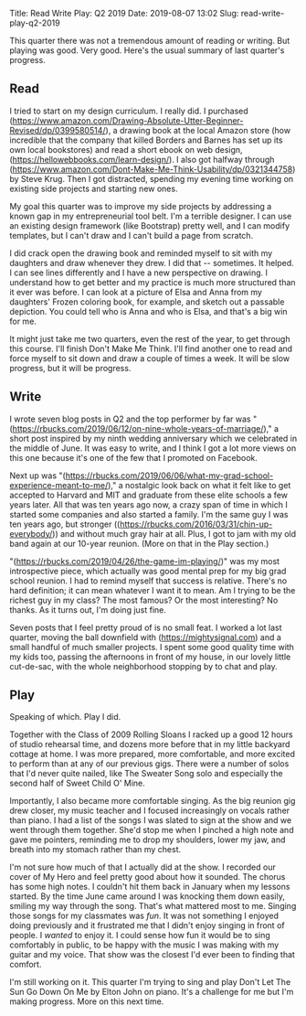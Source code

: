Title: Read Write Play: Q2 2019
Date: 2019-08-07 13:02
Slug: read-write-play-q2-2019

This quarter there was not a tremendous amount of reading or writing. But playing was good. Very good. Here's the usual summary of last quarter's progress. 

## Read

I tried to start on my design curriculum. I really did. I purchased (https://www.amazon.com/Drawing-Absolute-Utter-Beginner-Revised/dp/0399580514/), a drawing book at the local Amazon store (how incredible that the company that killed Borders and Barnes has set up its own local bookstores) and read a short ebook on web design, (https://hellowebbooks.com/learn-design/). I also got halfway through (https://www.amazon.com/Dont-Make-Me-Think-Usability/dp/0321344758) by Steve Krug. Then I got distracted, spending my evening time working on existing side projects and starting new ones. 

My goal this quarter was to improve my side projects by addressing a known gap in my entrepreneurial tool belt. I'm a terrible designer. I can use an existing design framework (like Bootstrap) pretty well, and I can modify templates, but I can't draw and I can't build a page from scratch. 

I did crack open the drawing book and reminded myself to sit with my daughters and draw whenever they drew. I did that -- sometimes. It helped. I can see lines differently and I have a new perspective on drawing. I understand how to get better and my practice is much more structured than it ever was before. I can look at a picture of Elsa and Anna from my daughters' Frozen coloring book, for example, and sketch out a passable depiction. You could tell who is Anna and who is Elsa, and that's a big win for me. 

It might just take me two quarters, even the rest of the year, to get through this course. I'll finish Don't Make Me Think. I'll find another one to read and force myself to sit down and draw a couple of times a week. It will be slow progress, but it will be progress. 

## Write

I wrote seven blog posts in Q2 and the top performer by far was "(https://rbucks.com/2019/06/12/on-nine-whole-years-of-marriage/)," a short post inspired by my ninth wedding anniversary which we celebrated in the middle of June. It was easy to write, and I think I got a lot more views on this one because it's one of the few that I promoted on Facebook. 

Next up was "(https://rbucks.com/2019/06/06/what-my-grad-school-experience-meant-to-me/)," a nostalgic look back on what it felt like to get accepted to Harvard and MIT and graduate from these elite schools a few years later. All that was ten years ago now, a crazy span of time in which I started some companies and also started a family. I'm the same guy I was ten years ago, but stronger ((https://rbucks.com/2016/03/31/chin-up-everybody/)) and without much gray hair at all. Plus, I got to jam with my old band again at our 10-year reunion. (More on that in the Play section.)

"(https://rbucks.com/2019/04/26/the-game-im-playing/)" was my most introspective piece, which actually was good mental prep for my big grad school reunion. I had to remind myself that success is relative. There's no hard definition; it can mean whatever I want it to mean. Am I trying to be the richest guy in my class? The most famous? Or the most interesting? No thanks. As it turns out, I'm doing just fine.

Seven posts that I feel pretty proud of is no small feat. I worked a lot last quarter, moving the ball downfield with (https://mightysignal.com) and a small handful of much smaller projects. I spent some good quality time with my kids too, passing the afternoons in front of my house, in our lovely little cut-de-sac, with the whole neighborhood stopping by to chat and play. 

## Play

Speaking of which. Play I did. 

Together with the Class of 2009 Rolling Sloans I racked up a good 12 hours of studio rehearsal time, and dozens more before that in my little backyard cottage at home. I was more prepared, more comfortable, and more excited to perform than at any of our previous gigs. There were a number of solos that I'd never quite nailed, like The Sweater Song solo and especially the second half of Sweet Child O' Mine. 

Importantly, I also became more comfortable singing. As the big reunion gig drew closer, my music teacher and I focused increasingly on vocals rather than piano. I had a list of the songs I was slated to sign at the show and we went through them together. She'd stop me when I pinched a high note and gave me pointers, reminding me to drop my shoulders, lower my jaw, and breath into my stomach rather than my chest. 

I'm not sure how much of that I actually did at the show. I recorded our cover of My Hero and feel pretty good about how it sounded. The chorus has some high notes. I couldn't hit them back in January when my lessons started. By the time June came around I was knocking them down easily, smiling my way through the song. That's what mattered most to me. Singing those songs for my classmates was *fun*. It was not something I enjoyed doing previously and it frustrated me that I didn't enjoy singing in front of people. I *wanted* to enjoy it. I could sense how fun it would be to sing comfortably in public, to be happy with the music I was making with my guitar and my voice. That show was the closest I'd ever been to finding that comfort. 

I'm still working on it. This quarter I'm trying to sing and play Don't Let The Sun Go Down On Me by Elton John on piano. It's a challenge for me but I'm making progress. More on this next time.